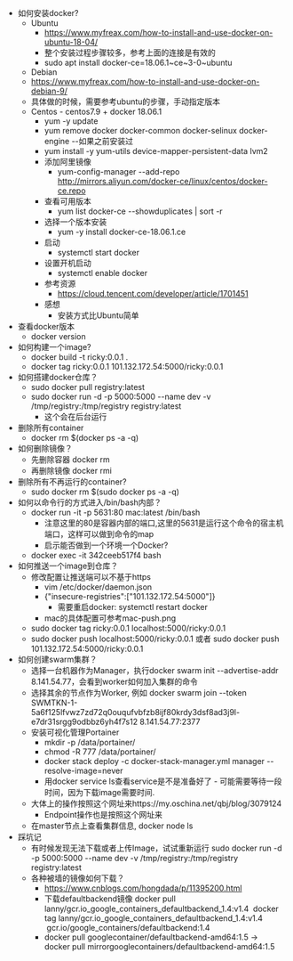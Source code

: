 * 如何安装docker?
  * Ubuntu
    * https://www.myfreax.com/how-to-install-and-use-docker-on-ubuntu-18-04/
    * 整个安装过程步骤较多，参考上面的连接是有效的
    * sudo apt install docker-ce=18.06.1~ce~3-0~ubuntu
   * Debian
    * https://www.myfreax.com/how-to-install-and-use-docker-on-debian-9/
    * 具体做的时候，需要参考ubuntu的步骤，手动指定版本
  * Centos - centos7.9 + docker 18.06.1
    * yum -y update
    * yum remove docker docker-common docker-selinux docker-engine --如果之前安装过
    * yum install -y yum-utils device-mapper-persistent-data lvm2
    * 添加阿里镜像
      * yum-config-manager --add-repo http://mirrors.aliyun.com/docker-ce/linux/centos/docker-ce.repo
    * 查看可用版本
      * yum list docker-ce --showduplicates | sort -r
    * 选择一个版本安装
      * yum -y install docker-ce-18.06.1.ce
    * 启动
      * systemctl start docker
    * 设置开机启动
      * systemctl enable docker
    * 参考资源
      * https://cloud.tencent.com/developer/article/1701451
    * 感想
      * 安装方式比Ubuntu简单
* 查看docker版本
  * docker version
* 如何构建一个image?
  * docker build -t ricky:0.0.1 .
  * docker tag ricky:0.0.1 101.132.172.54:5000/ricky:0.0.1
* 如何搭建docker仓库？
  * sudo docker pull registry:latest
  * sudo docker run -d -p 5000:5000 --name dev -v /tmp/registry:/tmp/registry registry:latest
    * 这个会在后台运行
* 删除所有container
  * docker rm $(docker ps -a -q)
* 如何删除镜像？
  * 先删除容器 docker rm
  * 再删除镜像 docker rmi
* 删除所有不再运行的container?
  * sudo docker rm $(sudo docker ps -a -q)
* 如何以命令行的方式进入/bin/bash内部？
  * docker run -it -p 5631:80 mac:latest /bin/bash
    * 注意这里的80是容器内部的端口,这里的5631是运行这个命令的宿主机端口，这样可以做到命令的map
    * 启示能否做到一个环境一个Docker?
  * docker exec -it 342ceeb517f4 bash
* 如何推送一个image到仓库？
  * 修改配置让推送端可以不基于https
    * vim /etc/docker/daemon.json 
    * {"insecure-registries":["101.132.172.54:5000"]}
      * 需要重启docker: systemctl restart docker
    * mac的具体配置可参考mac-push.png
  * sudo docker tag ricky:0.0.1 localhost:5000/ricky:0.0.1
  * sudo docker push localhost:5000/ricky:0.0.1 或者 sudo docker push 101.132.172.54:5000/ricky:0.0.1
* 如何创建swarm集群？
  * 选择一台机器作为Manager，执行docker swarm init --advertise-addr 8.141.54.77，会看到worker如何加入集群的命令
  * 选择其余的节点作为Worker, 例如 docker swarm join --token SWMTKN-1-5a6f125lfvwz7zd72q0ouqufvbfzb8ijf80krdy3dsf8ad3j9l-e7dr31srgg9odbbz6yh4f7s12 8.141.54.77:2377
  * 安装可视化管理Portainer
    * mkdir -p /data/portainer/
    * chmod -R 777 /data/portainer/
    * docker stack deploy -c docker-stack-manager.yml manager --resolve-image=never
    * 用docker service ls查看service是不是准备好了 - 可能需要等待一段时间，因为下载image需要时间.
  * 大体上的操作按照这个网址来https://my.oschina.net/qbj/blog/3079124
    * Endpoint操作也是按照这个网址来
  * 在master节点上查看集群信息, docker node ls
* 踩坑记
  * 有时候发现无法下载或者上传Image，试试重新运行 sudo docker run -d -p 5000:5000 --name dev -v /tmp/registry:/tmp/registry registry:latest
  * 各种被墙的镜像如何下载？
    * https://www.cnblogs.com/hongdada/p/11395200.html
    * 下载defaultbackend镜像
    docker pull lanny/gcr.io_google_containers_defaultbackend_1.4:v1.4 
    docker tag lanny/gcr.io_google_containers_defaultbackend_1.4:v1.4  gcr.io/google_containers/defaultbackend:1.4
    * docker pull googlecontainer/defaultbackend-amd64:1.5 -> docker pull mirrorgooglecontainers/defaultbackend-amd64:1.5
